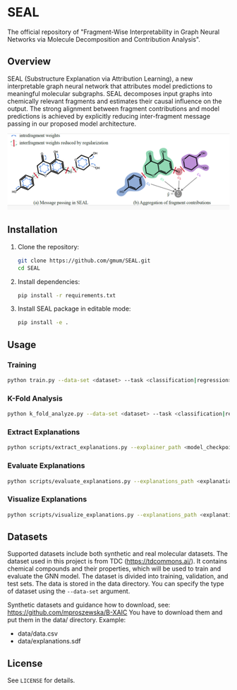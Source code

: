 
# SEAL

The official repository of "Fragment-Wise Interpretability in Graph Neural Networks via Molecule Decomposition and Contribution Analysis".

## Overview

SEAL (Substructure Explanation via Attribution Learning), a new interpretable graph neural network that attributes model predictions to meaningful molecular subgraphs. SEAL decomposes input graphs into chemically relevant fragments and estimates their causal influence on the output. The strong alignment between fragment contributions and model predictions is achieved by explicitly reducing inter-fragment message passing in our proposed model architecture.

![SEAL Overview](./docs/interpretable_gnn.png)


## Installation

1. Clone the repository:
	```sh
	git clone https://github.com/gmum/SEAL.git
	cd SEAL
	```
2. Install dependencies:
	```sh
	pip install -r requirements.txt
	```
3. Install SEAL package in editable mode:
	```sh
	pip install -e .
	```

## Usage

### Training

```sh
python train.py --data-set <dataset> --task <classification|regression> --epochs <num_epochs> [other options]
```

### K-Fold Analysis

```sh
python k_fold_analyze.py --data-set <dataset> --task <classification|regression>
```

### Extract Explanations

```sh
python scripts/extract_explanations.py --explainer_path <model_checkpoint> --save_path <output_file>
```

### Evaluate Explanations

```sh
python scripts/evaluate_explanations.py --explanations_path <explanations_file> --save_path <results_csv>
```

### Visualize Explanations

```sh
python scripts/visualize_explanations.py --explanations_path <explanations_file> --save_path <visualization_output>
```

## Datasets

Supported datasets include both synthetic and real molecular datasets. The dataset used in this project is from TDC (https://tdcommons.ai/). It contains chemical compounds and their properties, which will be used to train and evaluate the GNN model. The dataset is divided into training, validation, and test sets. The data is stored in the data directory. You can specify the type of dataset using the `--data-set` argument.

Synthetic datasets and guidance how to download, see: https://github.com/mproszewska/B-XAIC You have to download them and put them in the data/ directory.
Example:
- data/data.csv
- data/explanations.sdf 




## License

See `LICENSE` for details.
